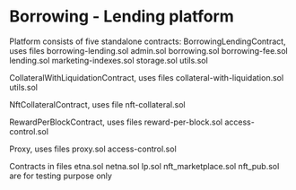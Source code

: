 # Borrowing - Lending platform
Platform consists of five standalone contracts:
BorrowingLendingContract, uses files
    borrowing-lending.sol
    admin.sol
    borrowing.sol
    borrowing-fee.sol
    lending.sol
    marketing-indexes.sol
    storage.sol
    utils.sol

CollateralWithLiquidationContract, uses files 
    collateral-with-liquidation.sol
    utils.sol

NftCollateralContract, uses file
    nft-collateral.sol

RewardPerBlockContract, uses files
    reward-per-block.sol
    access-control.sol

Proxy, uses files
    proxy.sol
    access-control.sol

Contracts in files
    etna.sol
    netna.sol
    lp.sol
    nft_marketplace.sol
    nft_pub.sol
are for testing purpose only